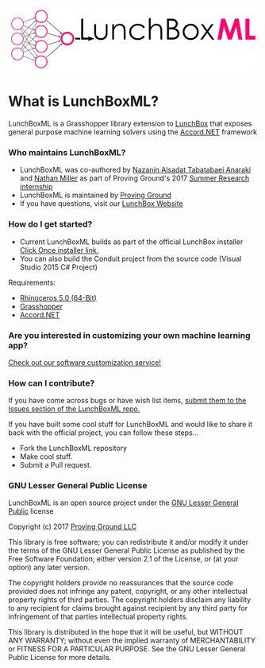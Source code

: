 ![LunchBoxML-logo.png](LunchBoxML-logo.png)

# What is LunchBoxML? #

LunchBoxML is a Grasshopper library extension to [LunchBox](http://provingground.io/tools/lunchbox/) that exposes general purpose machine learning solvers using the [Accord.NET](http://accord-framework.net/) framework

### Who maintains LunchBoxML? ###

* LunchBoxML was co-authored by [Nazanin Alsadat Tabatabaei Anaraki](https://www.linkedin.com/in/nazanin-alsadat-tabatabaei-anaraki-63989213a/) and [Nathan Miller](https://provingground.io/about/nathan-miller/) as part of Proving Ground's 2017 [Summer Research internship](https://provingground.io/careers/internships/)
* LunchBoxML is maintained by [Proving Ground](http://provingground.io)
* If you have questions, visit our [LunchBox Website](http://provingground.io/tools/lunchbox/)

### How do I get started? ###

* Current LunchBoxML builds as part of the official LunchBox installer [Click Once installer link.](http://provingground-lunchbox.s3-website-us-east-1.amazonaws.com/lunchbox.installer.application)
* You can also build the Conduit project from the source code (Visual Studio 2015 C# Project)

Requirements:

* [Rhinoceros 5.0 (64-Bit)](https://www.rhino3d.com/)
* [Grasshopper](http://www.grasshopper3d.com/)
* [Accord.NET](http://accord-framework.net/)

### Are you interested in customizing your own machine learning app? ###
[Check out our software customization service!](https://provingground.io/services/projects/custom-tools-automation/)

### How can I contribute? ###

If you have come across bugs or have wish list items, [submit them to the Issues section of the LunchBoxML repo.](https://bitbucket.org/archinate/LunchBoxML/issues?status=new&status=open)

If you have built some cool stuff for LunchBoxML and would like to share it back with the official project, you can follow these steps...

*  Fork the LunchBoxML repository
*  Make cool stuff.
*  Submit a Pull request.

### GNU Lesser General Public License ###

LunchBoxML is an open source project under the [GNU Lesser General Public](http://opensource.org/licenses/MIT) license

Copyright (c) 2017 [Proving Ground LLC](http://ProvingGround.io)

This library is free software; you can redistribute it and/or modify it
under the terms of the GNU Lesser General Public License as published by
the Free Software Foundation; either version 2.1 of the License, or (at 
your option) any later version.

The copyright holders provide no reassurances that the source code provided
does not infringe any patent, copyright, or any other intellectual property
rights of third parties. The copyright holders disclaim any liability to 
any recipient for claims brought against recipient by any third party for 
infringement of that parties intellectual property rights.

This library is distributed in the hope that it will be useful, but WITHOUT
ANY WARRANTY; without even the implied warranty of MERCHANTABILITY or 
FITNESS FOR A PARTICULAR PURPOSE. See the GNU Lesser General Public License
for more details.